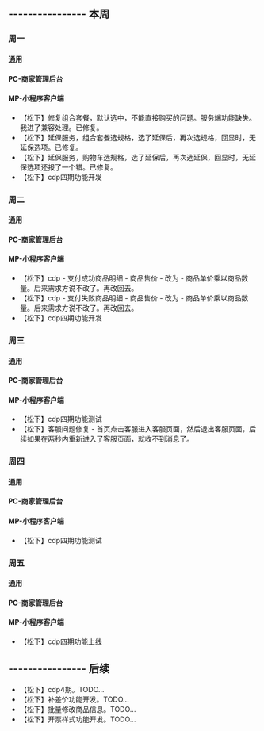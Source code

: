 ## ---------------- 本周

### 周一
#### 通用
#### PC-商家管理后台
#### MP-小程序客户端
* 【松下】修复组合套餐，默认选中，不能直接购买的问题。服务端功能缺失。我进了兼容处理。已修复。
* 【松下】延保服务，组合套餐选规格，选了延保后，再次选规格，回显时，无延保选项。已修复。
* 【松下】延保服务，购物车选规格，选了延保后，再次选延保，回显时，无延保选项还报了一个错。已修复。
* 【松下】cdp四期功能开发

### 周二
#### 通用
#### PC-商家管理后台
#### MP-小程序客户端
* 【松下】cdp - 支付成功商品明细 - 商品售价 - 改为 - 商品单价乘以商品数量。后来需求方说不改了。再改回去。
* 【松下】cdp - 支付失败商品明细 - 商品售价 - 改为 - 商品单价乘以商品数量。后来需求方说不改了。再改回去。
* 【松下】cdp四期功能开发

### 周三
#### 通用
#### PC-商家管理后台
#### MP-小程序客户端
* 【松下】cdp四期功能测试
* 【松下】客服问题修复 - 首页点击客服进入客服页面，然后退出客服页面，后续如果在两秒内重新进入了客服页面，就收不到消息了。

### 周四
#### 通用
#### PC-商家管理后台
#### MP-小程序客户端
* 【松下】cdp四期功能测试

### 周五
#### 通用
#### PC-商家管理后台
#### MP-小程序客户端
* 【松下】cdp四期功能上线

## ---------------- 后续
* 【松下】cdp4期。TODO...
* 【松下】补差价功能开发。TODO...
* 【松下】批量修改商品信息。TODO...
* 【松下】开票样式功能开发。TODO...
